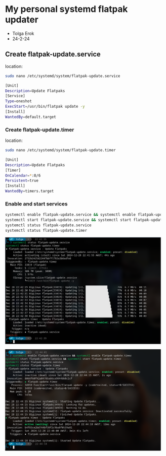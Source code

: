 # My personal systemd flatpak updater

* Tolga Erok
* 24-2-24

## Create flatpak-update.service

location:

```bash
sudo nano /etc/systemd/system/flatpak-update.service
```

```bash
[Unit]
Description=Update Flatpaks
[Service]
Type=oneshot
ExecStart=/usr/bin/flatpak update -y
[Install]
WantedBy=default.target
```

### Create flatpak-update.timer

location:

```bash
sudo nano /etc/systemd/system/flatpak-update.timer
```

```bash
[Unit]
Description=Update Flatpaks
[Timer]
OnCalendar=*:0/6
Persistent=true
[Install]
WantedBy=timers.target
```

### Enable and start services

```bash
systemctl enable flatpak-update.service && systemctl enable flatpak-update.timer
systemctl start flatpak-update.service && systemctl start flatpak-update.timer
systemctl status flatpak-update.service
systemctl status flatpak-update.timer
```

![alt text](image.png)

![alt text](image-1.png)
